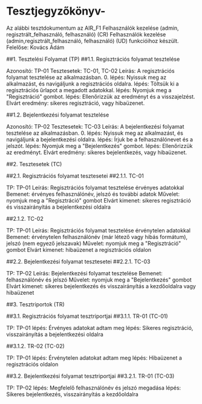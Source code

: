 # Tesztjegyzőkönyv-

Az alábbi tesztdokumentum az AIR_F1 Felhasználók kezelése (admin, regisztrált_felhasználó, felhasználó) (CR)
Felhasználók kezelése (admin,regisztrált_felhasználó, felhasználó) (UD)
funkcióihoz készült. Felelőse: Kovács Ádám

##1. Tesztelési Folyamat (TP)
##1.1. Regisztrációs folyamat tesztelése

Azonosító: TP-01
Tesztesetek: TC-01, TC-02
Leírás: A regisztrációs folyamat tesztelése az alkalmazásban.
0. lépés: Nyissuk meg az alkalmazást, és navigáljunk a regisztrációs oldalra.
lépés: Töltsük ki a regisztrációs űrlapot a megadott adatokkal.
lépés: Nyomjuk meg a "Regisztráció" gombot.
lépés: Ellenőrizzük az eredményt és a visszajelzést. Elvárt eredmény: sikeres regisztráció, vagy hibaüzenet.

##1.2. Bejelentkezési folyamat tesztelése

Azonosító: TP-02
Tesztesetek: TC-03
Leírás: A bejelentkezési folyamat tesztelése az alkalmazásban.
0. lépés: Nyissuk meg az alkalmazást, és navigáljunk a bejelentkezési oldalra.
lépés: Írjuk be a felhasználónevet és a jelszót.
lépés: Nyomjuk meg a "Bejelentkezés" gombot.
lépés: Ellenőrizzük az eredményt. Elvárt eredmény: sikeres bejelentkezés, vagy hibaüzenet.

##2. Tesztesetek (TC)

##2.1. Regisztrációs folyamat tesztesetei
##2.1.1. TC-01

TP: TP-01
Leírás: Regisztrációs folyamat tesztelése érvényes adatokkal
Bemenet: érvényes felhasználónév, jelszó és további adatok
Művelet: nyomjuk meg a "Regisztráció" gombot
Elvárt kimenet: sikeres regisztráció és visszairányítás a bejelentkezési oldalra

##2.1.2. TC-02

TP: TP-01
Leírás: Regisztrációs folyamat tesztelése érvénytelen adatokkal
Bemenet: érvénytelen felhasználónév (már létező vagy hibás formátum), jelszó (nem egyező jelszavak)
Művelet: nyomjuk meg a "Regisztráció" gombot
Elvárt kimenet: hibaüzenet a regisztrációs oldalon

##2.2. Bejelentkezési folyamat tesztesetei
##2.2.1. TC-03

TP: TP-02
Leírás: Bejelentkezési folyamat tesztelése
Bemenet: felhasználónév és jelszó
Művelet: nyomjuk meg a "Bejelentkezés" gombot
Elvárt kimenet: sikeres bejelentkezés és visszairányítás a kezdőoldalra vagy hibaüzenet

##3. Tesztriportok (TR)

##3.1. Regisztrációs folyamat tesztriportjai
##3.1.1. TR-01 (TC-01)

TP: TP-01
lépés: Érvényes adatokat adtam meg
lépés: Sikeres regisztráció, visszairányítás a bejelentkezési oldalra

##3.1.2. TR-02 (TC-02)

TP: TP-01
lépés: Érvénytelen adatokat adtam meg
lépés: Hibaüzenet a regisztrációs oldalon

##3.2. Bejelentkezési folyamat tesztriportjai
##3.2.1. TR-01 (TC-03)

TP: TP-02
lépés: Megfelelő felhasználónév és jelszó megadása
lépés: Sikeres bejelentkezés, visszairányítás a kezdőoldalra